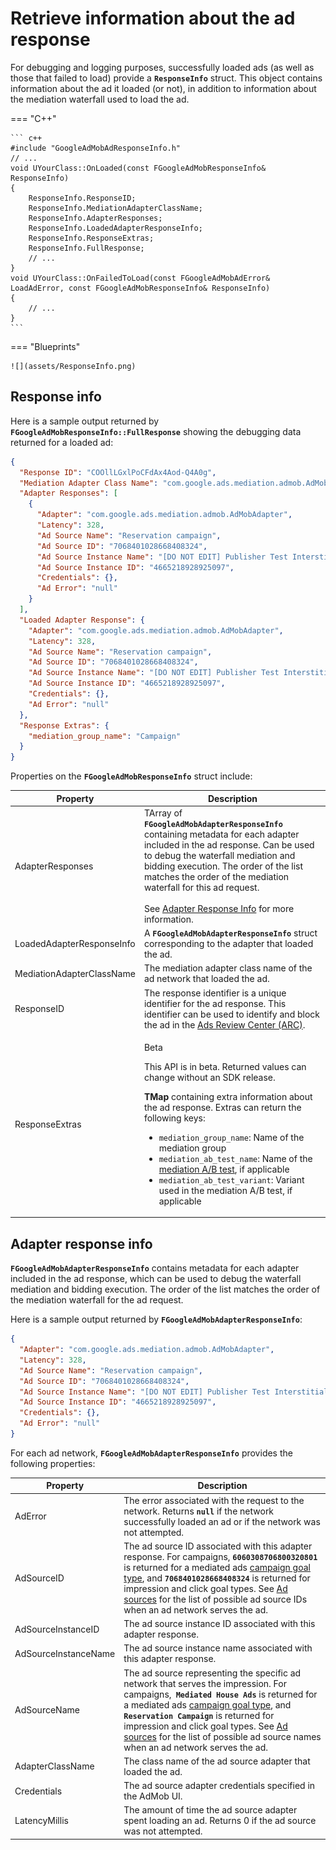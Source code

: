 # Retrieve information about the ad response

For debugging and logging purposes, successfully loaded ads (as well as those that failed to load) provide a __`ResponseInfo`__ struct. This object contains information about the ad it loaded (or not), in addition to information about the mediation waterfall used to load the ad.

=== "C++"

    ``` c++
    #include "GoogleAdMobAdResponseInfo.h"
    // ...
    void UYourClass::OnLoaded(const FGoogleAdMobResponseInfo& ResponseInfo)
    {
        ResponseInfo.ResponseID;
        ResponseInfo.MediationAdapterClassName;
        ResponseInfo.AdapterResponses;
        ResponseInfo.LoadedAdapterResponseInfo;
        ResponseInfo.ResponseExtras;
        ResponseInfo.FullResponse;
        // ...
    }
    void UYourClass::OnFailedToLoad(const FGoogleAdMobAdError& LoadAdError, const FGoogleAdMobResponseInfo& ResponseInfo)
    {
        // ...
    }
    ```

=== "Blueprints"

    ![](assets/ResponseInfo.png)

## Response info

Here is a sample output returned by __`FGoogleAdMobResponseInfo::FullResponse`__ showing the debugging data returned for a loaded ad:

``` json
{
  "Response ID": "COOllLGxlPoCFdAx4Aod-Q4A0g",
  "Mediation Adapter Class Name": "com.google.ads.mediation.admob.AdMobAdapter",
  "Adapter Responses": [
    {
      "Adapter": "com.google.ads.mediation.admob.AdMobAdapter",
      "Latency": 328,
      "Ad Source Name": "Reservation campaign",
      "Ad Source ID": "7068401028668408324",
      "Ad Source Instance Name": "[DO NOT EDIT] Publisher Test Interstitial",
      "Ad Source Instance ID": "4665218928925097",
      "Credentials": {},
      "Ad Error": "null"
    }
  ],
  "Loaded Adapter Response": {
    "Adapter": "com.google.ads.mediation.admob.AdMobAdapter",
    "Latency": 328,
    "Ad Source Name": "Reservation campaign",
    "Ad Source ID": "7068401028668408324",
    "Ad Source Instance Name": "[DO NOT EDIT] Publisher Test Interstitial",
    "Ad Source Instance ID": "4665218928925097",
    "Credentials": {},
    "Ad Error": "null"
  },
  "Response Extras": {
    "mediation_group_name": "Campaign"
  }
}
```

Properties on the __`FGoogleAdMobResponseInfo`__ struct include:

| Property | Description |
| -------- | ----------- |
| AdapterResponses | TArray of __`FGoogleAdMobAdapterResponseInfo`__ containing metadata for each adapter included in the ad response. Can be used to debug the waterfall mediation and bidding execution. The order of the list matches the order of the mediation waterfall for this ad request.<br><br>See [Adapter Response Info]() for more information. |
| LoadedAdapterResponseInfo | A __`FGoogleAdMobAdapterResponseInfo`__ struct corresponding to the adapter that loaded the ad. |
| MediationAdapterClassName | The mediation adapter class name of the ad network that loaded the ad. |
| ResponseID | The response identifier is a unique identifier for the ad response. This identifier can be used to identify and block the ad in the [Ads Review Center (ARC)](https://support.google.com/admob/answer/3480906). |
| ResponseExtras | <div class="admonition example"><p class="admonition-title">Beta</p><p>This API is in beta. Returned values can change without an SDK release.</p></div><p><strong>TMap</strong> containing extra information about the ad response. Extras can return the following keys:</p><ul><li><code>mediation_group_name</code>: Name of the mediation group</li><li><code>mediation_ab_test_name</code>: Name of the <a href="https://support.google.com/admob/answer/9572326">mediation A/B test</a>, if applicable</li><li><code>mediation_ab_test_variant</code>: Variant used in the mediation A/B test, if applicable</li></ul> |

## Adapter response info

__`FGoogleAdMobAdapterResponseInfo`__ contains metadata for each adapter included in the ad response, which can be used to debug the waterfall mediation and bidding execution. The order of the list matches the order of the mediation waterfall for the ad request.

Here is a sample output returned by __`FGoogleAdMobAdapterResponseInfo`__:

``` json
{
  "Adapter": "com.google.ads.mediation.admob.AdMobAdapter",
  "Latency": 328,
  "Ad Source Name": "Reservation campaign",
  "Ad Source ID": "7068401028668408324",
  "Ad Source Instance Name": "[DO NOT EDIT] Publisher Test Interstitial",
  "Ad Source Instance ID": "4665218928925097",
  "Credentials": {},
  "Ad Error": "null"
}
```

For each ad network, __`FGoogleAdMobAdapterResponseInfo`__ provides the following properties:

| Property | Description |
| -------- | ----------- |
| AdError  | The error associated with the request to the network. Returns __`null`__ if the network successfully loaded an ad or if the network was not attempted. |
| AdSourceID | The ad source ID associated with this adapter response. For campaigns, __`6060308706800320801`__ is returned for a mediated ads [campaign goal type](https://support.google.com/admob/answer/9152820), and __`7068401028668408324`__ is returned for impression and click goal types. See [Ad sources](https://developers.google.com/admob/api/v1/ad-sources-reference) for the list of possible ad source IDs when an ad network serves the ad. |
| AdSourceInstanceID | The ad source instance ID associated with this adapter response. |
| AdSourceInstanceName | The ad source instance name associated with this adapter response. |
| AdSourceName | The ad source representing the specific ad network that serves the impression. For campaigns,__` Mediated House Ads`__ is returned for a mediated ads [campaign goal type](https://support.google.com/admob/answer/9152820), and __`Reservation Campaign`__ is returned for impression and click goal types. See [Ad sources](https://developers.google.com/admob/api/v1/ad-sources-reference) for the list of possible ad source names when an ad network serves the ad. |
| AdapterClassName | The class name of the ad source adapter that loaded the ad. |
| Credentials | The ad source adapter credentials specified in the AdMob UI. |
| LatencyMillis | The amount of time the ad source adapter spent loading an ad. Returns 0 if the ad source was not attempted. |